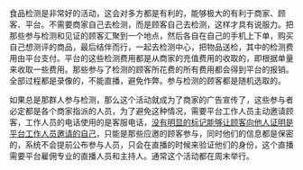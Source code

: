 食品检测是非常好的活动，这会对多方都是有利的，能够极大的有利于商家、顾客、平台。不需要商家自己去检测，而是顾客自己去检测，这样才具有说服力。把那些参与检测和见证的顾客汇聚到一个地点，然后各自在自己的手机上下单，购买自己想测评的商品，最后结伴而行，一起去检测中心，把物品送检，其中的检测费用由平台支付。平台的这些检测费用都是从商家的充值费用的收取的，即根据单量来收取一些费用。那些参与了检测的顾客所花费的所有费用都会得到平台的报销。全部过程都是录像的，不能直播，避免作弊。参与检测的顾客都是随机选取的。

如果总是那群人参与检测，那么这个活动就成为了商家的广告宣传了，这些参与者必定都是各个商家指派的人员，为了避免这种情况，需要平台工作人员主动邀请顾客，工作人员的电话使用的是客服电话，[没有明显的标记能够让顾客向他人证明是平台工作人员邀请的自己](避免出售参与活动资格)，只能是那些应邀的顾客参与，同时他们的信息都是保密的，系统不会提前公布参与人员，只会在直播的时候来验证他们的身份，这个直播需要平台雇佣专业的直播人员和主持人。通常这个活动都在周末举行。




